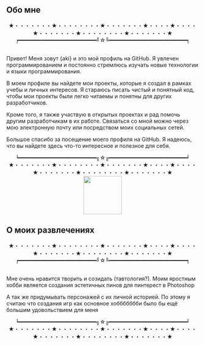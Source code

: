 <h2>Обо мне </h2>
 <div id="header" align="center">
  ★・・・・・・・★・・・・・・・・★・・・・・・・★・・・・★・・・・★・・・・・・・★・・・・・・・・★・・・・・・・★<br>
 ┍━━━━━━━━━━━━━━━━━━━━━━━━╝☆╚━━━━━━━━━━━━━━━━━━━━━━━━┑<br>
<br>
  <p align="left " >Привет! Меня зовут {aki} и это мой профиль на GitHub. Я увлечен программированием и постоянно стремлюсь изучать новые технологии и языки программирования.</p><p align="left " >
В моем профиле вы найдете мои проекты, которые я создал в рамках учебы и личных интересов. Я стараюсь писать чистый и понятный код, чтобы мои проекты были легко читаемы и понятны для других разработчиков.</p><p align="left " >
Кроме того, я также участвую в открытых проектах и рад помочь другим разработчикам в их работе. Связаться со мной можно через мою электронную почту или посредством моих социальных сетей.</p><p align="left " >
Большое спасибо за посещение моего профиля на GitHub. Я надеюсь, что вы найдете здесь что-то интересное и полезное для себя.</p>
  ┕━━━━━━━━━━━━━━━━━━━━━━━━╗☆╔━━━━━━━━━━━━━━━━━━━━━━━━┙<br>
   ★・・・・・・・★・・・・・・・・★・・・・・・・★・・・・★・・・・★・・・・・・・★・・・・・・・・★・・・・・・・★<br>
</div>
</div>
<div id="header" align="center">
  <img src="https://media.giphy.com/media/M9gbBd9nbDrOTu1Mqx/giphy.gif" width="100"/>
</div>
<h2>О моих развлечениях</h2>
<div id="header" align="center">
  ★・・・・・・・★・・・・・・・・★・・・・・・・★・・・・★・・・・★・・・・・・・★・・・・・・・・★・・・・・・・★<br>
 ┍━━━━━━━━━━━━━━━━━━━━━━━━╝☆╚━━━━━━━━━━━━━━━━━━━━━━━━┑<br>
<br>
<p align="left ">Мне очень нравится творить и созидать (тавтология?). Моим яростным хобби является создания эстетичных пинов для пинтерест в Photoshop </p>
<p align="left ">А так же придумывать персонажей с их личной историей. По этому я считаю что создания игр как основное хоббббббби было бы ещё большим удовольствием для меня </p>
  ┕━━━━━━━━━━━━━━━━━━━━━━━━╗☆╔━━━━━━━━━━━━━━━━━━━━━━━━┙<br>
   ★・・・・・・・★・・・・・・・・★・・・・・・・★・・・・★・・・・★・・・・・・・★・・・・・・・・★・・・・・・・★<br>

